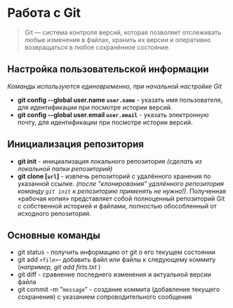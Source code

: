 # Работа с Git
>Git — система контроля версий, которая позволяет отслеживать любые изменения в файлах, хранить их версии и оперативно возвращаться в любое сохранённое состояние.


## Настройка пользовательской информации
*Команды используются единовременно, при начальной настройке Git*
* **git config --global user.name `user.name`** - указать имя пользователя, для идентификации при посмотре истории версий.
* **git config --global user.email `user.email`** - указать электронную почту, для идентификации при посмотре истории версий.

## Инициализация репозитория
* **git init** - инициализация локального репозитория *(сделать из локальной папки репозиторий)*
* **git clone [`url`]** - извлечь репозиторий с удалённого хранения по указанной ссылке. _(после "клонирования" удалённого репозитория команду `git init` к репозиторию применять не нужно!)_. Полученная «рабочая копия» представляет собой полноценный репозиторий Git с собственной историей и файлами, полностью обособленный от исходного репозитория.

## Основные команды

* git status - получить информацию от git о его текущем состоянии
* git add ``<file>``- добавить файл или файлы к следующему коммиту (*например, git add firts.txt* ) 
* git diff - сравнение последнего изменения и актуальной версии файла
* git commit -m "`message`" - создание коммита (добавление текущего сохранения) c указанием сопроводительного сообщения




